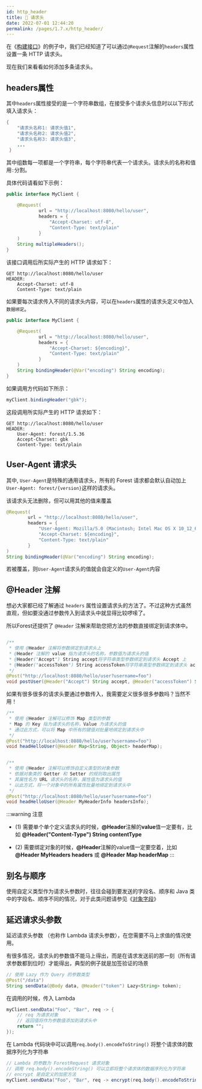 ```yaml
---
id: http_header
title: 🍭 请求头
date: 2022-07-01 12:44:20
permalink: /pages/1.7.x/http_header/
---
```



在《[构建接口](001.build_interface)》的例子中，我们已经知道了可以通过`@Request`注解的`headers`属性设置一条 HTTP 请求头。

现在我们来看看如何添加多条请求头。

## headers属性

其中`headers`属性接受的是一个字符串数组，在接受多个请求头信息时以以下形式填入请求头：

```java
{
    "请求头名称1: 请求头值1",
    "请求头名称2: 请求头值2",
    "请求头名称3: 请求头值3",
    ...
 }
```

其中组数每一项都是一个字符串，每个字符串代表一个请求头。请求头的名称和值用`:`分割。

具体代码请看如下示例：

```java
public interface MyClient {

    @Request(
            url = "http://localhost:8080/hello/user",
            headers = {
                "Accept-Charset: utf-8",
                "Content-Type: text/plain"
            }
    )
    String multipleHeaders();
}
```

该接口调用后所实际产生的 HTTP 请求如下：

    GET http://localhost:8080/hello/user
    HEADER:
        Accept-Charset: utf-8
        Content-Type: text/plain

如果要每次请求传入不同的请求头内容，可以在`headers`属性的请求头定义中加入`数据绑定`。

```java
public interface MyClient {

    @Request(
            url = "http://localhost:8080/hello/user",
            headers = {
                "Accept-Charset: ${encoding}",
                "Content-Type: text/plain"
            }
    )
    String bindingHeader(@Var("encoding") String encoding);
}
```

如果调用方代码如下所示：

```java
myClient.bindingHeader("gbk");
```

这段调用所实际产生的 HTTP 请求如下：

    GET http://localhost:8080/hello/user
    HEADER:
        User-Agent: forest/1.5.36
        Accept-Charset: gbk
        Content-Type: text/plain

## User-Agent 请求头

其中, `User-Agent`是特殊的通用请求头，所有的 Forest 请求都会默认自动加上`User-Agent: forest/{version}`这样的请求头。

该请求头无法删除，但可以用其他的值来覆盖

```java
@Request(
        url = "http://localhost:8080/hello/user",
        headers = {
            "User-Agent: Mozilla/5.0 (Macintosh; Intel Mac OS X 10_12_6)",    
            "Accept-Charset: ${encoding}",
            "Content-Type: text/plain"
        }
)
String bindingHeader(@Var("encoding") String encoding);
```

若被覆盖，则`User-Agent`请求头的值就会自定义的`User-Agent`内容
        
## @Header 注解

想必大家都已经了解通过 `headers` 属性设置请求头的方法了。不过这种方式虽然直观，但如要没通过参数传入到请求头中就显得比较啰嗦了。

所以Forest还提供了 `@Header` 注解来帮助您把方法的参数直接绑定到请求体中。

```java

/**
 * 使用 @Header 注解将参数绑定到请求头上
 * @Header 注解的 value 指为请求头的名称，参数值为请求头的值
 * @Header("Accept") String accept将字符串类型参数绑定到请求头 Accept 上
 * @Header("accessToken") String accessToken将字符串类型参数绑定到请求头 accessToken 上
 */
@Post("http://localhost:8080/hello/user?username=foo")
void postUser(@Header("Accept") String accept, @Header("accessToken") String accessToken);

```

如果有很多很多的请求头要通过参数传入，我需要定义很多很多参数吗？当然不用！

```java
/**
 * 使用 @Header 注解可以修饰 Map 类型的参数
 * Map 的 Key 指为请求头的名称，Value 为请求头的值
 * 通过此方式，可以将 Map 中所有的键值对批量地绑定到请求头中
 */
@Post("http://localhost:8080/hello/user?username=foo")
void headHelloUser(@Header Map<String, Object> headerMap);


/**
 * 使用 @Header 注解可以修饰自定义类型的对象参数
 * 依据对象类的 Getter 和 Setter 的规则取出属性
 * 其属性名为 URL 请求头的名称，属性值为请求头的值
 * 以此方式，将一个对象中的所有属性批量地绑定到请求头中
 */
@Post("http://localhost:8080/hello/user?username=foo")
void headHelloUser(@Header MyHeaderInfo headersInfo);

```

:::warning 注意
- (1) 需要单个单个定义请求头的时候，<b>@Header</b>注解的<b>value</b>值一定要有，比如 <b>@Header("Content-Type") String contentType</b>

- (2) 需要绑定对象的时候，<b>@Header</b>注解的value值一定要空着，比如 <b>@Header MyHeaders headers</b> 或 <b>@Header Map headerMap</b>
:::


## 别名与顺序

使用自定义类型作为请求头参数时，往往会碰到要发送的字段名、顺序和 Java 类中的字段名、顺序不同的情况，对于此类问题请参见《[对象字段](/pages/1.7.x/object_field/)》



## 延迟请求头参数

延迟请求头参数 （也称作 Lambda 请求头参数），在您需要不马上求值的情况使用。

有很多情况，请求头的参数值不能马上得出，而是在请求发送前的那一刻（所有请求参数都到位时）才能得出，典型的例子就是加签验证的场景

```java
// 使用 Lazy 作为 Query 的参数类型
@Post("/data")
String sendData(@Body data, @Header("token") Lazy<String> token);
```

在调用的时候，传入 Lambda

```java
myClient.sendData("Foo", "Bar", req -> {
    // req 为请求对象
    // 返回值将作为参数值添加到请求头中
    return "";
});
```

在 Lambda 代码块中可以调用`req.body().encodeToString()` 将整个请求体的数据序列化为字符串


```java
// Lambda 的参数为 ForestRequest 请求对象
// 调用 req.body().encodeString() 可以立即将整个请求体的数据序列化为字符串
// encrypt 是自定义的加密方法
myClient.sendData("Foo", "Bar", req -> encrypt(req.body().encodeToString()));
```
